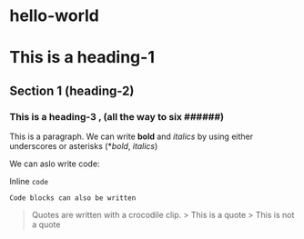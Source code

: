 # hello-world

# This is a heading-1

## Section 1 (heading-2)

### This is a heading-3 , (all the way to six ######)

This is a paragraph. We can write __bold__ and _italics_ by using either underscores or asterisks  (**bold*, *italics*)

We can aslo write code:

Inline `code`

```
Code blocks can also be written
```

> Quotes are written with a crocodile clip. >
> This is a quote >
This is not a quote

